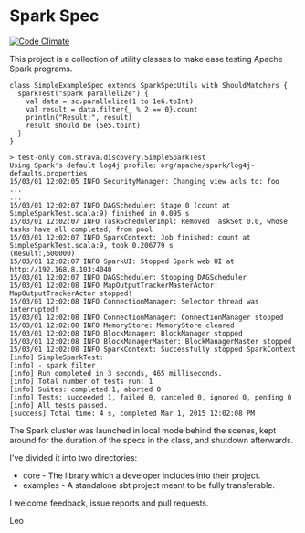 # Spark Spec

[![Code Climate](https://codeclimate.com/github/leoromanovsky/spark-spec/badges/gpa.svg)](https://codeclimate.com/github/leoromanovsky/spark-spec)

This project is a collection of utility classes to make ease testing Apache Spark programs.

```
class SimpleExampleSpec extends SparkSpecUtils with ShouldMatchers {
  sparkTest("spark parallelize") {
    val data = sc.parallelize(1 to 1e6.toInt)
    val result = data.filter{_ % 2 == 0}.count
    println("Result:", result)
    result should be (5e5.toInt)
  }
}

> test-only com.strava.discovery.SimpleSparkTest
Using Spark's default log4j profile: org/apache/spark/log4j-defaults.properties
15/03/01 12:02:05 INFO SecurityManager: Changing view acls to: foo
...
...
15/03/01 12:02:07 INFO DAGScheduler: Stage 0 (count at SimpleSparkTest.scala:9) finished in 0.095 s
15/03/01 12:02:07 INFO TaskSchedulerImpl: Removed TaskSet 0.0, whose tasks have all completed, from pool
15/03/01 12:02:07 INFO SparkContext: Job finished: count at SimpleSparkTest.scala:9, took 0.206779 s
(Result:,500000)
15/03/01 12:02:07 INFO SparkUI: Stopped Spark web UI at http://192.168.8.103:4040
15/03/01 12:02:07 INFO DAGScheduler: Stopping DAGScheduler
15/03/01 12:02:08 INFO MapOutputTrackerMasterActor: MapOutputTrackerActor stopped!
15/03/01 12:02:08 INFO ConnectionManager: Selector thread was interrupted!
15/03/01 12:02:08 INFO ConnectionManager: ConnectionManager stopped
15/03/01 12:02:08 INFO MemoryStore: MemoryStore cleared
15/03/01 12:02:08 INFO BlockManager: BlockManager stopped
15/03/01 12:02:08 INFO BlockManagerMaster: BlockManagerMaster stopped
15/03/01 12:02:08 INFO SparkContext: Successfully stopped SparkContext
[info] SimpleSparkTest:
[info] - spark filter
[info] Run completed in 3 seconds, 465 milliseconds.
[info] Total number of tests run: 1
[info] Suites: completed 1, aborted 0
[info] Tests: succeeded 1, failed 0, canceled 0, ignored 0, pending 0
[info] All tests passed.
[success] Total time: 4 s, completed Mar 1, 2015 12:02:08 PM
```

The Spark cluster was launched in local mode behind the scenes, kept around for the duration of the specs in the 
class, and shutdown afterwards.

I've divided it into two directories:

* core - The library which a developer includes into their project.
* examples - A standalone sbt project meant to be fully transferable.

I welcome feedback, issue reports and pull requests.

Leo

